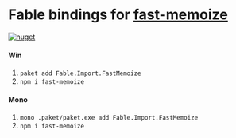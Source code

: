# Fable bindings for [fast-memoize](https://npmjs.com/package/fast-memoize)

[![nuget](https://badge.fury.io/nu/Fable.Import.FastMemoize.svg)](https://badge.fury.io/nu/Fable.Import.FastMemoize)

#### Win
1. `paket add Fable.Import.FastMemoize`
2. `npm i fast-memoize`

#### Mono
1. `mono .paket/paket.exe add Fable.Import.FastMemoize`
2. `npm i fast-memoize`

